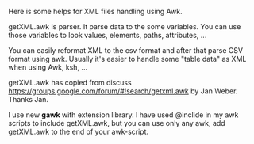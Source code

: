 
Here is some helps for XML files handling using Awk.

getXML.awk is parser. It parse data to the some variables. You can use those variables to look
values, elements, paths, attributes, ...

You can easily reformat XML to the csv format and after that parse CSV format using awk. Usually it's
easier to handle some "table data" as XML when using Awk, ksh, ...

getXML.awk has copied from discuss
https://groups.google.com/forum/#!search/getxml.awk by Jan Weber. Thanks Jan.

I use new **gawk** with extension library. I have used @inclide in my awk scripts to include getXML.awk, but
you can use only any awk, add getXML.awk to the end of your awk-script.

